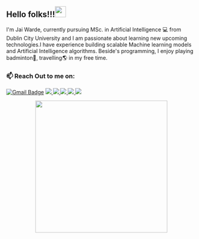 ## Hello folks!!!<img src="https://github.com/TheDudeThatCode/TheDudeThatCode/blob/master/Assets/Hi.gif" width="29px"> 

I'm Jai Warde, currently pursuing MSc. in Artificial Intelligence :computer: from Dublin City University and I am passionate about learning new upcoming technologies.I have experience building scalable Machine learning models and Artificial Intelligence algorithms. Beside's programming, I enjoy playing badminton:badminton:, travelling:earth_americas: in my free time.


###  📫 Reach Out to me on:

[![Gmail Badge](https://img.shields.io/badge/Gmail-D14836?style=for-the-badge&logo=gmail&logoColor=white&link=mailto:jaiwarde@gmail.com)](mailto:jaiwarde@gmail.com)
<a href="https://www.linkedin.com/in/jai-warde-a5223b9b/">
 <img src="https://img.shields.io/badge/linkedin-%230077B5.svg?&style=for-the-badge&logo=linkedin&logoColor=white"/>
</a>
<a href="https://twitter.com/JaiWarde">
 <img src="https://img.shields.io/badge/Twitter-1DA1F2?style=for-the-badge&logo=twitter&logoColor=white"/>
</a>
<a href="https://github.com/jaiwarde">
 <img src="https://img.shields.io/badge/GitHub-100000?style=for-the-badge&logo=github&logoColor=white"/>
</a>
<a href="https://www.instagram.com/jai_warde/">
 <img src="https://img.shields.io/badge/Instagram-E4405F?style=for-the-badge&logo=instagram&logoColor=white"/>
</a>
<a href="https://www.facebook.com/jai.warde.7">
 <img src="https://img.shields.io/badge/Facebook-1877F2?style=for-the-badge&logo=facebook&logoColor=white"/>
</a>
 
<p align='center'>
  <a href="#"><img src="https://github-readme-stats.vercel.app/api?username=JaiWarde&show_icons=true&count_private=true&theme=dark" width="350"></a>
</p>


